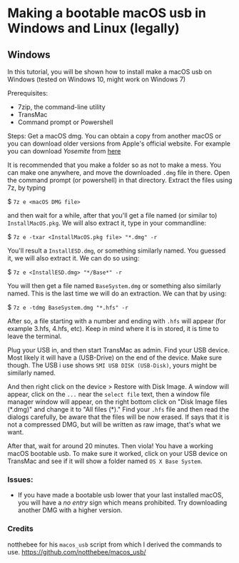 # Making a bootable macOS usb in Windows and Linux (legally)

## Windows
In this tutorial, you will be shown how to install make a macOS usb on Windows (tested on Windows 10, might work on Windows 7)

Prerequisites:
- 7zip, the command-line utility
- TransMac
- Command prompt or Powershell

Steps:
Get a macOS dmg. You can obtain a copy from another macOS or you can download older versions from Apple's official website.
For example you can download *Yosemite* from [here](https://support.apple.com/en-us/HT210717)

It is recommended that you make a folder so as not to make a mess. You can make one anywhere, and move the downloaded ``.dmg`` file in there.
Open the command prompt (or powershell) in that directory.
Extract the files using 7z, by typing

$ ``7z e <macOS DMG file>``

and then wait for a while, after that you'll get a file named (or similar to) ``InstallMacOS.pkg``. We will also extract it, type in your commandline:

$ ``7z e -txar <InstallMacOS.pkg file> "*.dmg" -r``

You'll result a ``InstallESD.dmg``, or something similarly named. You guessed it, we will also extract it. We can do so using:

$ ``7z e <InstallESD.dmg> "*/Base*" -r``

You will then get a file named ``BaseSystem.dmg`` or something also similarly named. This is the last time we will do an extraction. We can that by using:

$ ``7z e -tdmg BaseSystem.dmg "*.hfs" -r``

After so, a file starting with a number and ending with ``.hfs`` will appear (for example 3.hfs, 4.hfs, etc). Keep in mind where it is in stored, it is time to leave the terminal.

Plug your USB in, and then start TransMac as admin. Find your USB device. Most likely it will have a (USB-Drive) on the end of the device. Make sure though. The USB i use shows ``SMI USB DISK (USB-Disk)``, yours might be similarly named.

And then right click on the device > Restore with Disk Image. A window will appear, click on the `...` near the ``select file`` text, then a window file manager window will appear, on the right bottom click on "Disk Image files (\*.dmg)" and change it to "All files (\*)." Find your ``.hfs`` file and then read the dialogs carefully, be aware that the files will be now erased. If says that it is not a compressed DMG, but will be written as raw image, that's what we want. 

After that, wait for around 20 minutes. Then viola! You have a working macOS bootable usb. To make sure it worked, click on your USB device on TransMac and see if it will show a folder named ``OS X Base System``.

### Issues:
- If you have made a bootable usb lower that your last installed macOS, you will have a *no entry* sign which means prohibited. Try downloading another DMG with a higher version.

### Credits
notthebee for his ``macos_usb`` script from which I derived the commands to use. 
https://github.com/notthebee/macos_usb/
